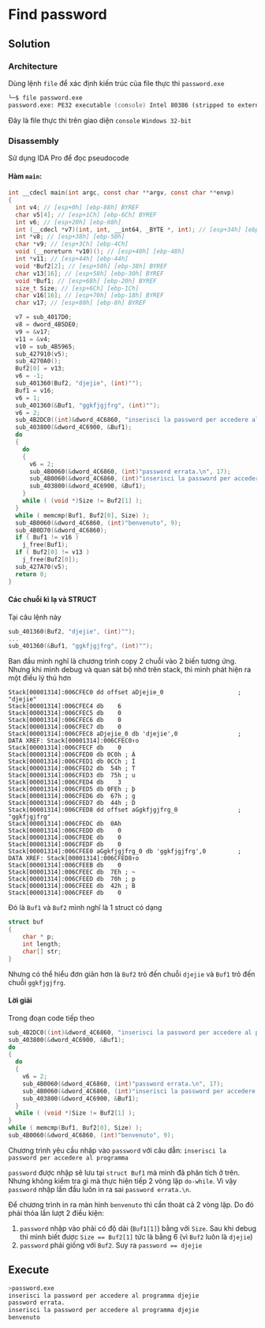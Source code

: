 # Find password

## Solution

### Architecture

Dùng lệnh `file` để xác định kiến trúc của file thực thi `password.exe`

```zsh
└─$ file password.exe
password.exe: PE32 executable (console) Intel 80386 (stripped to external PDB), for MS Windows
```

Đây là file thực thi trên giao diện `console` `Windows 32-bit`

### Disassembly

Sử dụng IDA Pro để đọc pseudocode

#### Hàm `main`:

```c
int __cdecl main(int argc, const char **argv, const char **envp)
{
  int v4; // [esp+0h] [ebp-88h] BYREF
  char v5[4]; // [esp+1Ch] [ebp-6Ch] BYREF
  int v6; // [esp+20h] [ebp-68h]
  int (__cdecl *v7)(int, int, __int64, _BYTE *, int); // [esp+34h] [ebp-54h]
  int *v8; // [esp+38h] [ebp-50h]
  char *v9; // [esp+3Ch] [ebp-4Ch]
  void (__noreturn *v10)(); // [esp+40h] [ebp-48h]
  int *v11; // [esp+44h] [ebp-44h]
  void *Buf2[2]; // [esp+50h] [ebp-38h] BYREF
  char v13[16]; // [esp+58h] [ebp-30h] BYREF
  void *Buf1; // [esp+68h] [ebp-20h] BYREF
  size_t Size; // [esp+6Ch] [ebp-1Ch]
  char v16[16]; // [esp+70h] [ebp-18h] BYREF
  char v17; // [esp+80h] [ebp-8h] BYREF

  v7 = sub_4017D0;
  v8 = dword_4B5DE0;
  v9 = &v17;
  v11 = &v4;
  v10 = sub_4B5965;
  sub_427910(v5);
  sub_4270A0();
  Buf2[0] = v13;
  v6 = -1;
  sub_401360(Buf2, "djejie", (int)"");
  Buf1 = v16;
  v6 = 1;
  sub_401360(&Buf1, "ggkfjgjfrg", (int)"");
  v6 = 2;
  sub_4B2DC0((int)&dword_4C6860, "inserisci la password per accedere al programma ");
  sub_403800(&dword_4C6900, &Buf1);
  do
  {
    do
    {
      v6 = 2;
      sub_4B0060(&dword_4C6860, (int)"password errata.\n", 17);
      sub_4B0060(&dword_4C6860, (int)"inserisci la password per accedere al programma ", 48);
      sub_403800(&dword_4C6900, &Buf1);
    }
    while ( (void *)Size != Buf2[1] );
  }
  while ( memcmp(Buf1, Buf2[0], Size) );
  sub_4B0060(&dword_4C6860, (int)"benvenuto", 9);
  sub_4B0D70(&dword_4C6860);
  if ( Buf1 != v16 )
    j_free(Buf1);
  if ( Buf2[0] != v13 )
    j_free(Buf2[0]);
  sub_427A70(v5);
  return 0;
}
```

#### Các chuỗi kì lạ và STRUCT

Tại câu lệnh này

```c
sub_401360(Buf2, "djejie", (int)"");
...
sub_401360(&Buf1, "ggkfjgjfrg", (int)"");
```

Ban đầu mình nghĩ là chương trình copy 2 chuỗi vào 2 biến tương ứng. Nhưng khi mình debug và quan sát bộ nhớ trên stack, thì mình phát hiện ra một điều lý thú hơn

```
Stack[00001314]:006CFEC0 dd offset aDjejie_0                     ; "djejie"
Stack[00001314]:006CFEC4 db    6
Stack[00001314]:006CFEC5 db    0
Stack[00001314]:006CFEC6 db    0
Stack[00001314]:006CFEC7 db    0
Stack[00001314]:006CFEC8 aDjejie_0 db 'djejie',0                 ; DATA XREF: Stack[00001314]:006CFEC0↑o
Stack[00001314]:006CFECF db    0
Stack[00001314]:006CFED0 db 0C0h ; À
Stack[00001314]:006CFED1 db 0CCh ; Ì
Stack[00001314]:006CFED2 db  54h ; T
Stack[00001314]:006CFED3 db  75h ; u
Stack[00001314]:006CFED4 db    3
Stack[00001314]:006CFED5 db 0FEh ; þ
Stack[00001314]:006CFED6 db  67h ; g
Stack[00001314]:006CFED7 db  44h ; D
Stack[00001314]:006CFED8 dd offset aGgkfjgjfrg_0                 ; "ggkfjgjfrg"
Stack[00001314]:006CFEDC db  0Ah
Stack[00001314]:006CFEDD db    0
Stack[00001314]:006CFEDE db    0
Stack[00001314]:006CFEDF db    0
Stack[00001314]:006CFEE0 aGgkfjgjfrg_0 db 'ggkfjgjfrg',0         ; DATA XREF: Stack[00001314]:006CFED8↑o
Stack[00001314]:006CFEEB db    0
Stack[00001314]:006CFEEC db  7Eh ; ~
Stack[00001314]:006CFEED db  70h ; p
Stack[00001314]:006CFEEE db  42h ; B
Stack[00001314]:006CFEEF db    0
```

Đó là `Buf1` và `Buf2` mình nghĩ là 1 struct có dạng

```c
struct buf
{
	char * p;
	int length;
	char[] str;
}
```

Nhưng có thể hiểu đơn giản hơn là `Buf2` trỏ đến chuỗi `djejie` và `Buf1` trỏ đến chuỗi `ggkfjgjfrg`.

#### Lời giải

Trong đoạn code tiếp theo

```c
sub_4B2DC0((int)&dword_4C6860, "inserisci la password per accedere al programma ");
sub_403800(&dword_4C6900, &Buf1);
do
{
  do
  {
    v6 = 2;
    sub_4B0060(&dword_4C6860, (int)"password errata.\n", 17);
    sub_4B0060(&dword_4C6860, (int)"inserisci la password per accedere al programma ", 48);
    sub_403800(&dword_4C6900, &Buf1);
  }
  while ( (void *)Size != Buf2[1] );
}
while ( memcmp(Buf1, Buf2[0], Size) );
sub_4B0060(&dword_4C6860, (int)"benvenuto", 9);
```

Chương trình yêu cầu nhập vào `password` với câu dẫn: `inserisci la password per accedere al programma`

`password` được nhập sẽ lưu tại `struct Buf1` mà mình đã phân tích ở trên. Nhưng không kiểm tra gì mà thực hiện tiếp 2 vòng lặp `do-while`. Vì vậy `password` nhập lần đầu luôn in ra sai `password errata.\n`.

Để chương trình in ra màn hình `benvenuto` thì cần thoát cả 2 vòng lặp. Do đó phải thỏa lần lượt 2 điều kiện:

1. `password` nhập vào phải có độ dài (`Buf1[1]`) bằng với `Size`. Sau khi debug thì mình biết được `Size == Buf2[1]` tức là bằng 6 (vì `Buf2` luôn là `djejie`)
2. `password` phải giống với `Buf2`. Suy ra `password == djejie`

## Execute

```bash
>password.exe
inserisci la password per accedere al programma djejie
password errata.
inserisci la password per accedere al programma djejie
benvenuto
```
